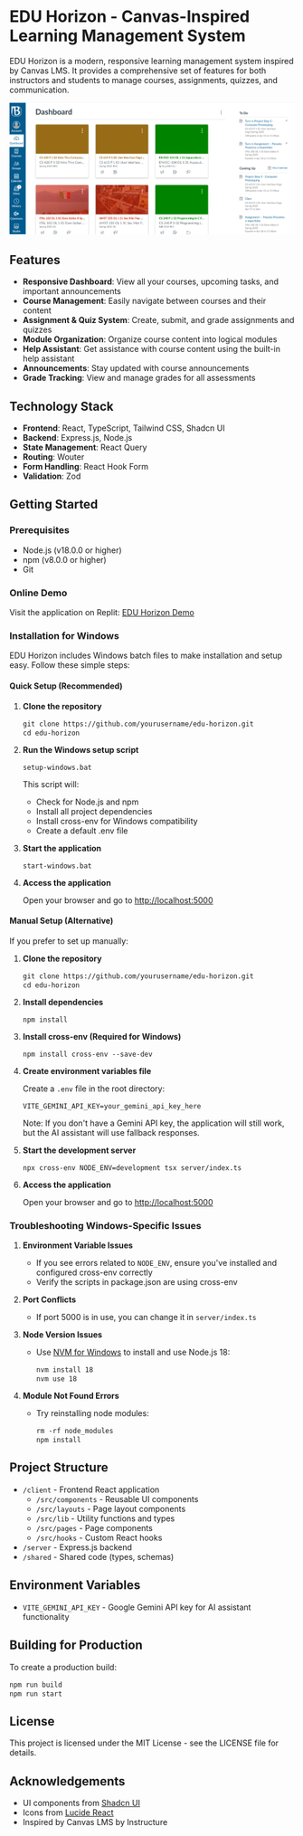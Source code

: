 # EDU Horizon - Canvas-Inspired Learning Management System

EDU Horizon is a modern, responsive learning management system inspired by Canvas LMS. It provides a comprehensive set of features for both instructors and students to manage courses, assignments, quizzes, and communication.

![EDU Horizon Preview](attached_assets/image_1744755960366.png)

## Features

- **Responsive Dashboard**: View all your courses, upcoming tasks, and important announcements
- **Course Management**: Easily navigate between courses and their content
- **Assignment & Quiz System**: Create, submit, and grade assignments and quizzes
- **Module Organization**: Organize course content into logical modules
- **Help Assistant**: Get assistance with course content using the built-in help assistant
- **Announcements**: Stay updated with course announcements
- **Grade Tracking**: View and manage grades for all assessments

## Technology Stack

- **Frontend**: React, TypeScript, Tailwind CSS, Shadcn UI
- **Backend**: Express.js, Node.js
- **State Management**: React Query
- **Routing**: Wouter
- **Form Handling**: React Hook Form
- **Validation**: Zod

## Getting Started

### Prerequisites

- Node.js (v18.0.0 or higher)
- npm (v8.0.0 or higher)
- Git

### Online Demo

Visit the application on Replit: [EDU Horizon Demo](https://eduhorizon.yourusername.repl.co)

### Installation for Windows

EDU Horizon includes Windows batch files to make installation and setup easy. Follow these simple steps:

#### Quick Setup (Recommended)

1. **Clone the repository**
   ```
   git clone https://github.com/yourusername/edu-horizon.git
   cd edu-horizon
   ```

2. **Run the Windows setup script**
   ```
   setup-windows.bat
   ```
   This script will:
   - Check for Node.js and npm
   - Install all project dependencies
   - Install cross-env for Windows compatibility
   - Create a default .env file

3. **Start the application**
   ```
   start-windows.bat
   ```
   
4. **Access the application**
   
   Open your browser and go to [http://localhost:5000](http://localhost:5000)

#### Manual Setup (Alternative)

If you prefer to set up manually:

1. **Clone the repository**
   ```
   git clone https://github.com/yourusername/edu-horizon.git
   cd edu-horizon
   ```

2. **Install dependencies**
   ```
   npm install
   ```

3. **Install cross-env (Required for Windows)**
   ```
   npm install cross-env --save-dev
   ```

4. **Create environment variables file**
   
   Create a `.env` file in the root directory:
   ```
   VITE_GEMINI_API_KEY=your_gemini_api_key_here
   ```
   
   Note: If you don't have a Gemini API key, the application will still work, but the AI assistant will use fallback responses.

5. **Start the development server**
   ```
   npx cross-env NODE_ENV=development tsx server/index.ts
   ```

6. **Access the application**
   
   Open your browser and go to [http://localhost:5000](http://localhost:5000)

### Troubleshooting Windows-Specific Issues

1. **Environment Variable Issues**
   - If you see errors related to `NODE_ENV`, ensure you've installed and configured cross-env correctly
   - Verify the scripts in package.json are using cross-env

2. **Port Conflicts**
   - If port 5000 is in use, you can change it in `server/index.ts`

3. **Node Version Issues**
   - Use [NVM for Windows](https://github.com/coreybutler/nvm-windows/releases) to install and use Node.js 18:
     ```
     nvm install 18
     nvm use 18
     ```

4. **Module Not Found Errors**
   - Try reinstalling node modules:
     ```
     rm -rf node_modules
     npm install
     ```

## Project Structure

- `/client` - Frontend React application
  - `/src/components` - Reusable UI components
  - `/src/layouts` - Page layout components
  - `/src/lib` - Utility functions and types
  - `/src/pages` - Page components
  - `/src/hooks` - Custom React hooks
- `/server` - Express.js backend
- `/shared` - Shared code (types, schemas)

## Environment Variables

- `VITE_GEMINI_API_KEY` - Google Gemini API key for AI assistant functionality

## Building for Production

To create a production build:

```
npm run build
npm run start
```

## License

This project is licensed under the MIT License - see the LICENSE file for details.

## Acknowledgements

- UI components from [Shadcn UI](https://ui.shadcn.com/)
- Icons from [Lucide React](https://lucide.dev/guide/packages/lucide-react)
- Inspired by Canvas LMS by Instructure